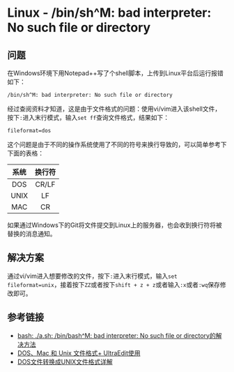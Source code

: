 # Linux - /bin/sh^M: bad interpreter: No such file or directory

## 问题

在Windows环境下用Notepad++写了个shell脚本，上传到Linux平台后运行报错如下：
```shell
/bin/sh^M: bad interpreter: No such file or directory
```
<!--more-->

经过查阅资料才知道，这是由于文件格式的问题：使用vi/vim进入该shell文件，按下`:`进入末行模式，输入`set ff`查询文件格式，结果如下：
```shell
fileformat=dos
```

这个问题是由于不同的操作系统使用了不同的符号来换行导致的，可以简单参考下下面的表格：

|系统|换行符|
|:-:|:-:|
|DOS|CR/LF|
|UNIX|LF|
|MAC|CR|

如果通过Windows下的Git将文件提交到Linux上的服务器，也会收到换行符将被替换的消息通知。

## 解决方案

通过vi/vim进入想要修改的文件，按下`:`进入末行模式，输入`set fileformat=unix`，接着按下`ZZ`或者按下`shift + z + z`或者输入`:x`或者`:wq`保存修改即可。

## 参考链接

* [bash: ./a.sh: /bin/bash^M: bad interpreter: No such file or directory的解决方法](https://blog.csdn.net/youzhouliu/article/details/79051516)
* [DOS、Mac 和 Unix 文件格式+ UltraEdit使用](https://www.cnblogs.com/yelongsan/p/10025134.html)
* [DOS文件转换成UNIX文件格式详解](https://www.cnblogs.com/chengd/p/7809430.html)
